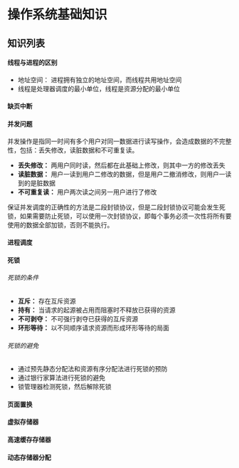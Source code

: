 操作系统基础知识
====
## 知识列表
#### 线程与进程的区别
+ 地址空间： 进程拥有独立的地址空间，而线程共用地址空间
+ 线程是处理器调度的最小单位，线程是资源分配的最小单位

#### 缺页中断



#### 并发问题
并发操作是指同一时间有多个用户对同一数据进行读写操作，会造成数据的不完整性，包括：丢失修改，读脏数据和不可重复读。
+ **丢失修改：** 两用户同时读，然后都在此基础上修改，则其中一方的修改丢失
+ **读脏数据：** 用户一读到用户二修改的数据，但是用户二撤消修改，则用户一读到的是脏数据
+ **不可重复读：** 用户两次读之间另一用户进行了修改

保证并发调度的正确性的方法是二段封锁协议，但是二段封锁协议可能会发生死锁，如果需要防止死锁，可以使用一次封锁协议，即每个事务必须一次性将所有要使用的数据全部加锁，否则不能执行。


#### 进程调度



#### 死锁
###### 死锁的条件
+ **互斥：** 存在互斥资源
+ **持有：** 当请求的起源被占用而阻塞时不释放已获得的资源
+ **不可剥夺：** 不可强行剥夺已获得的互斥资源
+ **环形等待：** 以不同顺序请求资源而形成环形等待的局面

###### 死锁的避免
+ 通过预先静态分配法和资源有序分配法进行死锁的预防
+ 通过银行家算法进行死锁的避免
+ 锁管理器检测死锁，然后解除死锁



#### 页面置换




#### 虚拟存储器



#### 高速缓存存储器



#### 动态存储器分配










